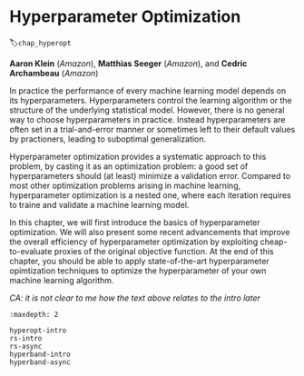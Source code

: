 # Hyperparameter Optimization
:label:`chap_hyperopt`

**Aaron Klein** (*Amazon*), **Matthias Seeger** (*Amazon*), and **Cedric Archambeau** (*Amazon*)

In practice the performance of every machine learning model depends on its hyperparameters. Hyperparameters control the learning algorithm or the structure of the underlying statistical model. However, there is no general way to choose hyperparameters in practice. Instead hyperparameters are often set in a trial-and-error manner or sometimes left to their default values by practioners, leading to suboptimal generalization.

Hyperparameter optimization provides a systematic approach to this problem, by casting it as an optimization problem: a good set of hyperparameters should (at least) minimize a validation error. Compared to most other optimization problems arising in machine learning, hyperparameter optimization is a nested one, where each iteration requires to traine and validate a machine learning model.

In this chapter, we will first introduce the basics of hyperparameter optimization. We will also present some recent advancements that improve the overall efficiency of hyperparameter optimization by exploiting cheap-to-evaluate proxies of the original objective function. At the end of this chapter, you should be able to apply state-of-the-art hyperparameter opimtization techniques to optimize the hyperparameter of your own machine learning algorithm.

*CA: it is not clear to me how the text above relates to the intro later*

```toc
:maxdepth: 2

hyperopt-intro
rs-intro
rs-async
hyperband-intro
hyperband-async
```

